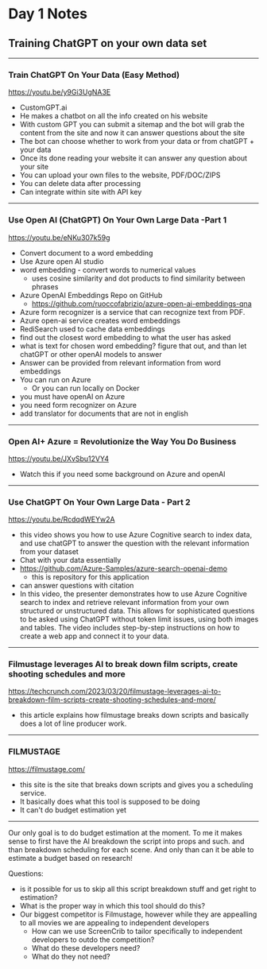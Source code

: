 # Day 1 Notes

## Training ChatGPT on your own data set
---

### Train ChatGPT On Your Data (Easy Method) 
https://youtu.be/y9Gi3UgNA3E

* CustomGPT.ai
* He makes a chatbot on all the info created on his website
* With custom GPT you can submit a sitemap and the bot will grab the content from the site and now it can answer questions about the site
* The bot can choose whether to work from your data or from chatGPT + your data
* Once its done reading your website it can answer any question about your site
* You can upload your own files to the website, PDF/DOC/ZIPS
* You can delete data after processing
* Can integrate within site with API key

---
### Use Open AI (ChatGPT) On Your Own Large Data -Part 1
https://youtu.be/eNKu307k59g

* Convert document to a word embedding
* Use Azure open AI studio
* word embedding - convert words to numerical values
    * uses cosine similarity and dot products to find similarity between phrases
* Azure OpenAI Embeddings Repo on GitHub
    * https://github.com/ruoccofabrizio/azure-open-ai-embeddings-qna
* Azure form recognizer is a service that can recognize text from PDF.
* Azure open-ai service creates word embeddings
* RediSearch used to cache data embeddings
* find out the closest word embedding to what the user has asked
* what is text for chosen word embedding? figure that out, and than let chatGPT or other openAI models to answer
* Answer can be provided from relevant information from word embeddings
* You can run on Azure
    * Or you can run locally on Docker
* you must have openAI on Azure
* you need form recognizer on Azure
* add translator for documents that are not in english
---
### Open AI+ Azure = Revolutionize the Way You Do Business
https://youtu.be/JXvSbu12VY4
* Watch this if you need some background on Azure and openAI
---
### Use ChatGPT On Your Own Large Data - Part 2
https://youtu.be/RcdqdWEYw2A
* this video shows you how to use Azure Cognitive search to index data, and use chatGPT to answer the question with the relevant information from your dataset
* Chat with your data essentially
* https://github.com/Azure-Samples/azure-search-openai-demo
    * this is repository for this application
* can answer questions with citation
* In this video, the presenter demonstrates how to use Azure Cognitive search to index and retrieve relevant information from your own structured or unstructured data. This allows for sophisticated questions to be asked using ChatGPT without token limit issues, using both images and tables. The video includes step-by-step instructions on how to create a web app and connect it to your data.
---
### Filmustage leverages AI to break down film scripts, create shooting schedules and more

https://techcrunch.com/2023/03/20/filmustage-leverages-ai-to-breakdown-film-scripts-create-shooting-schedules-and-more/

* this article explains how filmustage breaks down scripts and basically does a lot of line producer work.
---
### FILMUSTAGE
https://filmustage.com/

* this site is the site that breaks down scripts and gives you a scheduling service.
* It basically does what this tool is supposed to be doing
* It can't do budget estimation yet
---
Our only goal is to do budget estimation at the moment. To me it makes sense to first have the AI breakdown the script into props and such. and than breakdown scheduling for each scene. And only than can it be able to estimate a budget based on research!

Questions:
* is it possible for us to skip all this script breakdown stuff and get right to estimation?
* What is the proper way in which this tool should do this?
* Our biggest competitor is Filmustage, however while they are appealling to all movies we are appealing to independent developers
    * How can we use ScreenCrib to tailor specifically to independent developers to outdo the competition?
    * What do these developers need?
    * What do they not need?


